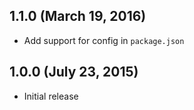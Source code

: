 ## 1.1.0 (March 19, 2016)

- Add support for config in `package.json`

## 1.0.0 (July 23, 2015)

- Initial release
